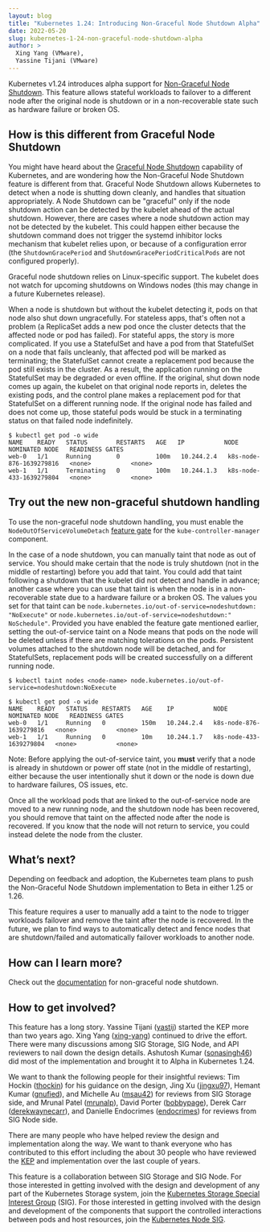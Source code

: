 ```yaml
---
layout: blog
title: "Kubernetes 1.24: Introducing Non-Graceful Node Shutdown Alpha"
date: 2022-05-20
slug: kubernetes-1-24-non-graceful-node-shutdown-alpha
author: >
  Xing Yang (VMware),
  Yassine Tijani (VMware)
---
```


Kubernetes v1.24 introduces alpha support for [Non-Graceful Node Shutdown](https://github.com/kubernetes/enhancements/tree/master/keps/sig-storage/2268-non-graceful-shutdown). This feature allows stateful workloads to failover to a different node after the original node is shutdown or in a non-recoverable state such as hardware failure or broken OS.

## How is this different from Graceful Node Shutdown

You might have heard about the [Graceful Node Shutdown](/docs/concepts/architecture/nodes/#graceful-node-shutdown) capability of Kubernetes,
and are wondering how the Non-Graceful Node Shutdown feature is different from that. Graceful Node Shutdown
allows Kubernetes to detect when a node is shutting down cleanly, and handles that situation appropriately.
A Node Shutdown can be "graceful" only if the node shutdown action can be detected by the kubelet ahead
of the actual shutdown. However, there are cases where a node shutdown action may not be detected by
the kubelet. This could happen either because the shutdown command does not trigger the systemd inhibitor
locks mechanism that kubelet relies upon, or because of a configuration error
(the `ShutdownGracePeriod` and `ShutdownGracePeriodCriticalPods` are not configured properly).

Graceful node shutdown relies on Linux-specific support. The kubelet does not watch for upcoming
shutdowns on Windows nodes (this may change in a future Kubernetes release).

When a node is shutdown but without the kubelet detecting it, pods on that node
also shut down ungracefully. For stateless apps, that's often not a problem (a ReplicaSet adds a new pod once
the cluster detects that the affected node or pod has failed). For stateful apps, the story is more complicated.
If you use a StatefulSet and have a pod from that StatefulSet on a node that fails uncleanly, that affected pod
will be marked as terminating; the StatefulSet cannot create a replacement pod because the pod
still exists in the cluster.
As a result, the application running on the StatefulSet may be degraded or even offline. If the original, shut
down node comes up again, the kubelet on that original node reports in, deletes the existing pods, and
the control plane makes a replacement pod for that StatefulSet on a different running node.
If the original node has failed and does not come up, those stateful pods would be stuck in a
terminating status on that failed node indefinitely.

```
$ kubectl get pod -o wide
NAME    READY   STATUS        RESTARTS   AGE   IP           NODE                      NOMINATED NODE   READINESS GATES
web-0   1/1     Running       0          100m   10.244.2.4   k8s-node-876-1639279816   <none>           <none>
web-1   1/1     Terminating   0          100m   10.244.1.3   k8s-node-433-1639279804   <none>           <none>
```

## Try out the new non-graceful shutdown handling

To use the non-graceful node shutdown handling, you must enable the `NodeOutOfServiceVolumeDetach`
[feature gate](/docs/reference/command-line-tools-reference/feature-gates/) for the `kube-controller-manager`
component.

In the case of a node shutdown, you can manually taint that node as out of service. You should make certain that
the node is truly shutdown (not in the middle of restarting) before you add that taint. You could add that
taint following a shutdown that the kubelet did not detect and handle in advance; another case where you
can use that taint is when the node is in a non-recoverable state due to a hardware failure or a broken OS.
The values you set for that taint can be `node.kubernetes.io/out-of-service=nodeshutdown: "NoExecute"`
or `node.kubernetes.io/out-of-service=nodeshutdown:" NoSchedule"`.
Provided you have enabled the feature gate mentioned earlier, setting the out-of-service taint on a Node
means that pods on the node will be deleted unless if there are matching tolerations on the pods.
Persistent volumes attached to the shutdown node will be detached, and for StatefulSets, replacement pods will
be created successfully on a different running node.

```
$ kubectl taint nodes <node-name> node.kubernetes.io/out-of-service=nodeshutdown:NoExecute

$ kubectl get pod -o wide
NAME    READY   STATUS    RESTARTS   AGE    IP           NODE                      NOMINATED NODE   READINESS GATES
web-0   1/1     Running   0          150m   10.244.2.4   k8s-node-876-1639279816   <none>           <none>
web-1   1/1     Running   0          10m    10.244.1.7   k8s-node-433-1639279804   <none>           <none>
```

Note: Before applying the out-of-service taint, you **must** verify that a node is already in shutdown or power off state (not in the middle of restarting), either because the user intentionally shut it down or the node is down due to hardware failures, OS issues, etc.

Once all the workload pods that are linked to the out-of-service node are moved to a new running node, and the shutdown node has been recovered, you should remove
that taint on the affected node after the node is recovered.
If you know that the node will not return to service, you could instead delete the node from the cluster.

## What’s next?

Depending on feedback and adoption, the Kubernetes team plans to push the Non-Graceful Node Shutdown implementation to Beta in either 1.25 or 1.26.

This feature requires a user to manually add a taint to the node to trigger workloads failover and remove the taint after the node is recovered. In the future, we plan to find ways to automatically detect and fence nodes that are shutdown/failed and automatically failover workloads to another node.

## How can I learn more?

Check out the [documentation](/docs/concepts/architecture/nodes/#non-graceful-node-shutdown)
for non-graceful node shutdown.

## How to get involved?

This feature has a long story. Yassine Tijani ([yastij](https://github.com/yastij)) started the KEP more than two years ago. Xing Yang ([xing-yang](https://github.com/xing-yang)) continued to drive the effort. There were many discussions among SIG Storage, SIG Node, and API reviewers to nail down the design details. Ashutosh Kumar ([sonasingh46](https://github.com/sonasingh46)) did most of the implementation and brought it to Alpha in Kubernetes 1.24.

We want to thank the following people for their insightful reviews: Tim Hockin  ([thockin](https://github.com/thockin)) for his guidance on the design, Jing Xu ([jingxu97](https://github.com/jingxu97)), Hemant Kumar ([gnufied](https://github.com/gnufied)), and Michelle Au ([msau42](https://github.com/msau42)) for reviews from SIG Storage side, and Mrunal Patel ([mrunalp](https://github.com/mrunalp)), David Porter ([bobbypage](https://github.com/bobbypage)), Derek Carr ([derekwaynecarr](https://github.com/derekwaynecarr)), and Danielle Endocrimes ([endocrimes](https://github.com/endocrimes)) for reviews from SIG Node side.

There are many people who have helped review the design and implementation along the way. We want to thank everyone who has contributed to this effort including the about 30 people who have reviewed the [KEP](https://github.com/kubernetes/enhancements/pull/1116) and implementation over the last couple of years.

This feature is a collaboration between SIG Storage and SIG Node. For those interested in getting involved with the design and development of any part of the Kubernetes Storage system, join the [Kubernetes Storage Special Interest Group](https://github.com/kubernetes/community/tree/master/sig-storage) (SIG). For those interested in getting involved with the design and development of the components that support the controlled interactions between pods and host resources, join the [Kubernetes Node SIG](https://github.com/kubernetes/community/tree/master/sig-node).
